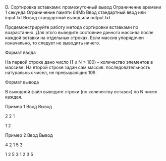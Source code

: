 
D. Сортировка вставками: промежуточный вывод
Ограничение времени 	1 секунда
Ограничение памяти 	64Mb
Ввод 	стандартный ввод или input.txt
Вывод 	стандартный вывод или output.txt

Продемонстрируйте работу метода сортировки вставками по возрастанию. Для этого выведите состояние данного массива после каждой вставки на отдельных строках. Если массив упорядочен изначально, то следует не выводить ничего.

Формат ввода

На первой строке дано число (1 ≤ N ≤ 100) – количество элементов в массиве. На второй строке задан сам массив: последовательность натуральных чисел, не превышающих 109.

Формат вывода

В выходной файл выведите строки (по количеству вставок) по N чисел каждая.

Пример 1
Ввод
Вывод

2
2 1 

	

1 2 

Пример 2
Ввод
Вывод

4
2 1 5 3 

	

1 2 5 3 
1 2 3 5 
